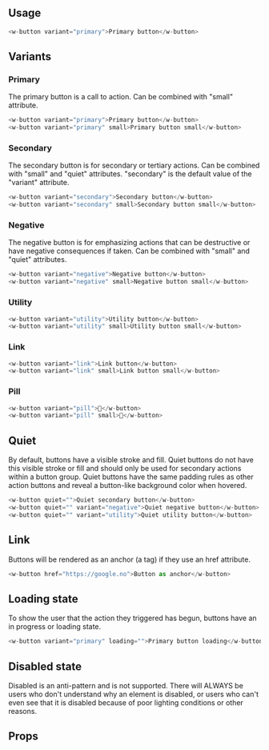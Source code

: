 ## Usage

```js
<w-button variant="primary">Primary button</w-button>
```

## Variants

### Primary
The primary button is a call to action. Can be combined with "small" attribute.

```js
<w-button variant="primary">Primary button</w-button>
<w-button variant="primary" small>Primary button small</w-button>
```

### Secondary
The secondary button is for secondary or tertiary actions. Can be combined with "small" and "quiet" attributes. "secondary" is the default value of the "variant" attribute.

```js
<w-button variant="secondary">Secondary button</w-button>
<w-button variant="secondary" small>Secondary button small</w-button>
```

### Negative
The negative button is for emphasizing actions that can be destructive or have negative consequences if taken. Can be combined with "small" and "quiet" attributes.

```js
<w-button variant="negative">Negative button</w-button>
<w-button variant="negative" small>Negative button small</w-button>
```

### Utility

```js
<w-button variant="utility">Utility button</w-button>
<w-button variant="utility" small>Utility button small</w-button>
```

### Link

```js
<w-button variant="link">Link button</w-button>
<w-button variant="link" small>Link button small</w-button>
```

### Pill

```js
<w-button variant="pill">💙</w-button>
<w-button variant="pill" small>💙</w-button>
```

## Quiet
By default, buttons have a visible stroke and fill. Quiet buttons do not have this visible stroke or fill and should only be used for secondary actions within a button group. Quiet buttons have the same padding rules as other action buttons and reveal a button-like background color when hovered.
```js
<w-button quiet="">Quiet secondary button</w-button>
<w-button quiet="" variant="negative">Quiet negative button</w-button>
<w-button quiet="" variant="utility">Quiet utility button</w-button>
```

## Link
Buttons will be rendered as an anchor (a tag) if they use an href attribute.
```js
<w-button href="https://google.no">Button as anchor</w-button>
```

## Loading state
To show the user that the action they triggered has begun, buttons have an in progress or loading state.
```js
<w-button variant="primary" loading="">Primary button loading</w-button>
```

## Disabled state

Disabled is an anti-pattern and is not supported. There will ALWAYS be users who don't understand why an element is disabled, or users who can't even see that it is disabled because of poor lighting conditions or other reasons.

## Props

<api-table type=elements component="Button" />
